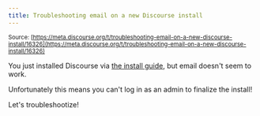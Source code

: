 ```yaml
---
title: Troubleshooting email on a new Discourse install
---
```


<small class="documentation-source">Source: [https://meta.discourse.org/t/troubleshooting-email-on-a-new-discourse-install/16326](https://meta.discourse.org/t/troubleshooting-email-on-a-new-discourse-install/16326)</small>

You just installed Discourse via [the install guide](https://github.com/discourse/discourse/blob/master/docs/INSTALL.md), but email doesn't seem to work. 

Unfortunately this means you can't log in as an admin to finalize the install!

Let's troubleshootize!
